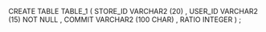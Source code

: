 CREATE TABLE TABLE_1 
    ( 
     STORE_ID VARCHAR2 (20) , 
     USER_ID  VARCHAR2 (15)  NOT NULL , 
     COMMIT   VARCHAR2 (100 CHAR) , 
     RATIO    INTEGER 
    ) 
;




